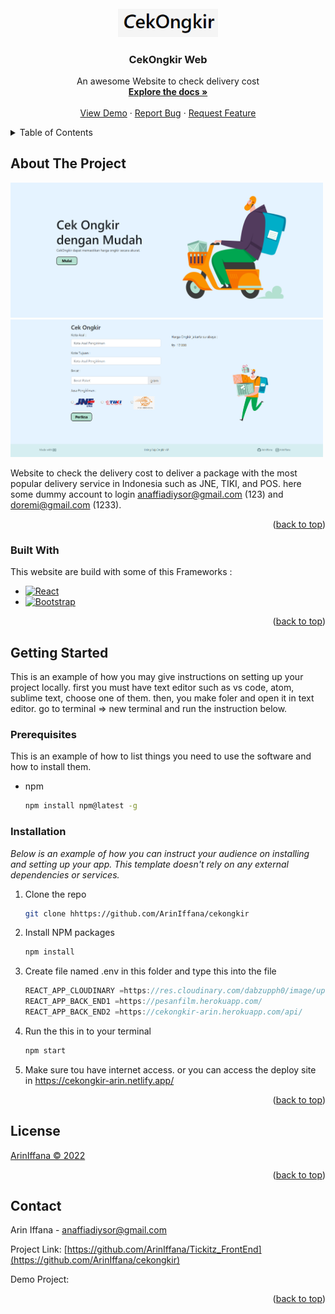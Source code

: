 <div id="top"></div>

<br />
<div align="center">
  <a href="https://github.com/othneildrew/Best-README-Template">
    <img src="./public/image/Screenshot 2022-08-25 093348.png" alt="Logo" width="160">
  </a>

  <h3 align="center">CekOngkir Web</h3>

  <p align="center">
    An awesome Website to check delivery cost
    <br />
    <a href="https://github.com/ArinIffana/cekongkir"><strong>Explore the docs »</strong></a>
    <br />
    <br />
    <a href="https://cekongkir-arin.netlify.app/">View Demo</a>
    ·
    <a href="https://github.com/ArinIffana/cekongkir/issues">Report Bug</a>
    ·
    <a href="https://github.com/ArinIffana/cekongkir/issues">Request Feature</a>
  </p>
</div>

<!-- TABLE OF CONTENTS -->
<details>
  <summary>Table of Contents</summary>
  <ol>
    <li>
      <a href="#about-the-project">About The Project</a>
      <ul>
        <li><a href="#built-with">Built With</a></li>
      </ul>
    </li>
    <li>
      <a href="#getting-started">Getting Started</a>
      <ul>
        <li><a href="#prerequisites">Prerequisites</a></li>
        <li><a href="#installation">Installation</a></li>
      </ul>
    </li>
    <li><a href="#contributing">Contributing</a></li>
    <li><a href="#license">License</a></li>
    <li><a href="#contact">Contact</a></li>
    
  </ol>
</details>

<!-- ABOUT THE PROJECT -->

## About The Project

<img src="./public/image/Screenshot 2022-08-25 093416.png" alt="Logo" width="500" >
<img src="./public/image/Screenshot 2022-08-25 093455.png" alt="Logo" width="500" >

Website to check the delivery cost to deliver a package with the most popular delivery service in Indonesia such as JNE, TIKI, and POS.
here some dummy account to login anaffiadiysor@gmail.com (123) and doremi@gmail.com (1233).

<p align="right">(<a href="#top">back to top</a>)</p>

### Built With

This website are build with some of this Frameworks :

- [![React][react.js]][react-url]
- [![Bootstrap][bootstrap.com]][bootstrap-url]

<p align="right">(<a href="#top">back to top</a>)</p>

<!-- GETTING STARTED -->

## Getting Started

This is an example of how you may give instructions on setting up your project locally.
first you must have text editor such as vs code, atom, sublime text, choose one of them. then, you make foler and open it in text editor. go to terminal => new terminal and run the instruction below.

### Prerequisites

This is an example of how to list things you need to use the software and how to install them.

- npm
  ```sh
  npm install npm@latest -g
  ```

### Installation

_Below is an example of how you can instruct your audience on installing and setting up your app. This template doesn't rely on any external dependencies or services._

1. Clone the repo
   ```sh
   git clone hhttps://github.com/ArinIffana/cekongkir
   ```
2. Install NPM packages
   ```sh
   npm install
   ```
3. Create file named .env in this folder and type this into the file
   ```js
   REACT_APP_CLOUDINARY =https://res.cloudinary.com/dabzupph0/image/upload/v1650965669/
   REACT_APP_BACK_END1 =https://pesanfilm.herokuapp.com/
   REACT_APP_BACK_END2 =https://cekongkir-arin.herokuapp.com/api/
   ```
4. Run the this in to your terminal
   ```sh
   npm start
   ```
5. Make sure tou have internet access. or you can access the deploy site in <a href="https://cekongkir-arin.netlify.app/">https://cekongkir-arin.netlify.app/</a>

<p align="right">(<a href="#top">back to top</a>)</p>

<!-- USAGE EXAMPLES -->

## License

[ArinIffana © 2022](https://mail.google.com/)

<p align="right">(<a href="#top">back to top</a>)</p>

<!-- CONTACT -->

## Contact

Arin Iffana - [anaffiadiysor@gmail.com](https://mail.google.com/)

Project Link: [https://github.com/ArinIffana/Tickitz_FrontEnd](https://github.com/ArinIffana/cekongkir)

Demo Project:

<p align="right">(<a href="#top">back to top</a>)</p>

[contributors-shield]: https://img.shields.io/github/contributors/othneildrew/Best-README-Template.svg?style=for-the-badge
[contributors-url]: https://github.com/othneildrew/Best-README-Template/graphs/contributors
[forks-shield]: https://img.shields.io/github/forks/othneildrew/Best-README-Template.svg?style=for-the-badge
[forks-url]: https://github.com/othneildrew/Best-README-Template/network/members
[stars-shield]: https://img.shields.io/github/stars/othneildrew/Best-README-Template.svg?style=for-the-badge
[stars-url]: https://github.com/othneildrew/Best-README-Template/stargazers
[issues-shield]: https://img.shields.io/github/issues/othneildrew/Best-README-Template.svg?style=for-the-badge
[issues-url]: https://github.com/othneildrew/Best-README-Template/issues
[license-shield]: https://img.shields.io/github/license/othneildrew/Best-README-Template.svg?style=for-the-badge
[license-url]: https://github.com/othneildrew/Best-README-Template/blob/master/LICENSE.txt
[linkedin-shield]: https://img.shields.io/badge/-LinkedIn-black.svg?style=for-the-badge&logo=linkedin&colorB=555
[linkedin-url]: https://linkedin.com/in/othneildrew
[product-screenshot]: images/screenshot.png
[next.js]: https://img.shields.io/badge/next.js-000000?style=for-the-badge&logo=nextdotjs&logoColor=white
[next-url]: https://nextjs.org/
[react.js]: https://img.shields.io/badge/React-20232A?style=for-the-badge&logo=react&logoColor=61DAFB
[react-url]: https://reactjs.org/
[vue.js]: https://img.shields.io/badge/Vue.js-35495E?style=for-the-badge&logo=vuedotjs&logoColor=4FC08D
[vue-url]: https://vuejs.org/
[angular.io]: https://img.shields.io/badge/Angular-DD0031?style=for-the-badge&logo=angular&logoColor=white
[angular-url]: https://angular.io/
[svelte.dev]: https://img.shields.io/badge/Svelte-4A4A55?style=for-the-badge&logo=svelte&logoColor=FF3E00
[svelte-url]: https://svelte.dev/
[laravel.com]: https://img.shields.io/badge/Laravel-FF2D20?style=for-the-badge&logo=laravel&logoColor=white
[laravel-url]: https://laravel.com
[bootstrap.com]: https://img.shields.io/badge/Bootstrap-563D7C?style=for-the-badge&logo=bootstrap&logoColor=white
[bootstrap-url]: https://getbootstrap.com
[jquery.com]: https://img.shields.io/badge/jQuery-0769AD?style=for-the-badge&logo=jquery&logoColor=white
[jquery-url]: https://jquery.com
